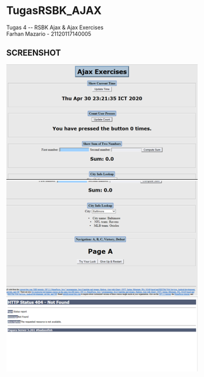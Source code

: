# TugasRSBK_AJAX
Tugas 4 -- RSBK Ajax &amp; Ajax Exercises</br>
Farhan Mazario - 21120117140005

## SCREENSHOT
![Alt text](/ajax-exercises1.PNG?raw=true "ajax-exercises 1")
![Alt text](/ajax-exercises2.PNG?raw=true "ajax-exercises 2")
![Alt text](/ajax.PNG?raw=true "ajax 1")
